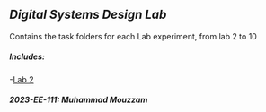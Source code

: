 ## *Digital Systems Design Lab*

Contains the task folders for each Lab experiment, from lab 2 to 10
##### ***Includes***:
-[Lab 2](./Lab_02/)

#### *2023-EE-111: Muhammad Mouzzam*